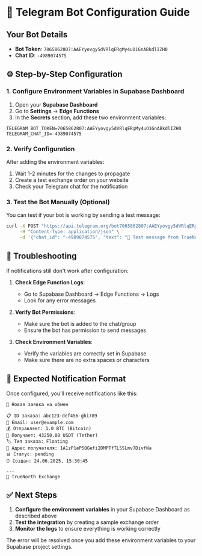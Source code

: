 # 🚀 Telegram Bot Configuration Guide

## Your Bot Details
- **Bot Token**: `7065862807:AAEYyovgy5dVRlqERgMy4uO1GnABkdlIZH0`
- **Chat ID**: `-4989074575`

## ⚙️ Step-by-Step Configuration

### 1. Configure Environment Variables in Supabase Dashboard

1. Open your **Supabase Dashboard**
2. Go to **Settings** → **Edge Functions**
3. In the **Secrets** section, add these two environment variables:

```
TELEGRAM_BOT_TOKEN=7065862807:AAEYyovgy5dVRlqERgMy4uO1GnABkdlIZH0
TELEGRAM_CHAT_ID=-4989074575
```

### 2. Verify Configuration

After adding the environment variables:
1. Wait 1-2 minutes for the changes to propagate
2. Create a test exchange order on your website
3. Check your Telegram chat for the notification

### 3. Test the Bot Manually (Optional)

You can test if your bot is working by sending a test message:

```bash
curl -X POST "https://api.telegram.org/bot7065862807:AAEYyovgy5dVRlqERgMy4uO1GnABkdlIZH0/sendMessage" \
     -H "Content-Type: application/json" \
     -d '{"chat_id": "-4989074575", "text": "🤖 Test message from TrueNorth Exchange Bot"}'
```

## 🔧 Troubleshooting

If notifications still don't work after configuration:

1. **Check Edge Function Logs**:
   - Go to Supabase Dashboard → Edge Functions → Logs
   - Look for any error messages

2. **Verify Bot Permissions**:
   - Make sure the bot is added to the chat/group
   - Ensure the bot has permission to send messages

3. **Check Environment Variables**:
   - Verify the variables are correctly set in Supabase
   - Make sure there are no extra spaces or characters

## 📱 Expected Notification Format

Once configured, you'll receive notifications like this:

```
🔄 Новая заявка на обмен

📋 ID заказа: abc123-def456-ghi789
📧 Email: user@example.com
💰 Отправляет: 1.0 BTC (Bitcoin)
💎 Получает: 43250.00 USDT (Tether)
🏷️ Тип заказа: Floating
📍 Адрес получателя: 1A1zP1eP5QGefi2DMPTfTL5SLmv7DivfNa
📊 Статус: pending
⏰ Создан: 24.06.2025, 15:30:45

---
💼 TrueNorth Exchange
```

## ✅ Next Steps

1. **Configure the environment variables** in your Supabase Dashboard as described above
2. **Test the integration** by creating a sample exchange order
3. **Monitor the logs** to ensure everything is working correctly

The error will be resolved once you add these environment variables to your Supabase project settings.